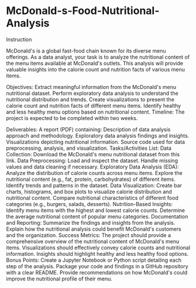 # McDonald-s-Food-Nutritional-Analysis
Instruction

McDonald's is a global fast-food chain known for its diverse menu offerings. As a data analyst, your task is to analyze the nutritional content of the menu items available at McDonald's outlets. This analysis will provide valuable insights into the calorie count and nutrition facts of various menu items.

Objectives:
Extract meaningful information from the McDonald's menu nutritional dataset.
Perform exploratory data analysis to understand the nutritional distribution and trends.
Create visualizations to present the calorie count and nutrition facts of different menu items.
Identify healthy and less healthy menu options based on nutritional content.
Timeline:
The project is expected to be completed within two weeks.

Deliverables:
A report (PDF) containing:
Description of data analysis approach and methodology.
Exploratory data analysis findings and insights.
Visualizations depicting nutritional information.
Source code used for data preprocessing, analysis, and visualization.
Tasks/Activities List:
Data Collection: Download the McDonald's menu nutritional dataset from this link.
Data Preprocessing:
Load and inspect the dataset.
Handle missing values and data cleaning if necessary.
Exploratory Data Analysis (EDA):
Analyze the distribution of calorie counts across menu items.
Explore the nutritional content (e.g., fat, protein, carbohydrates) of different items.
Identify trends and patterns in the dataset.
Data Visualization:
Create bar charts, histograms, and box plots to visualize calorie distribution and nutritional content.
Compare nutritional characteristics of different food categories (e.g., burgers, salads, desserts).
Nutrition-Based Insights:
Identify menu items with the highest and lowest calorie counts.
Determine the average nutritional content of popular menu categories.
Documentation and Reporting:
Summarize the findings and insights from the analysis.
Explain how the nutritional analysis could benefit McDonald's customers and the organization.
Success Metrics:
The project should provide a comprehensive overview of the nutritional content of McDonald's menu items.
Visualizations should effectively convey calorie counts and nutritional information.
Insights should highlight healthy and less healthy food options.
Bonus Points:
Create a Jupyter Notebook or Python script detailing each step of the analysis.
Package your code and findings in a GitHub repository with a clear README.
Provide recommendations on how McDonald's could improve the nutritional profile of their menu.
